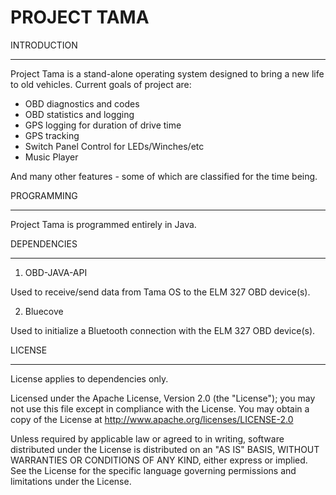 PROJECT TAMA
============



INTRODUCTION
____________


Project Tama is a stand-alone operating system designed to bring a new life to old vehicles. Current goals of project are:

- OBD diagnostics and codes
- OBD statistics and logging
- GPS logging for duration of drive time
- GPS tracking
- Switch Panel Control for LEDs/Winches/etc
- Music Player

And many other features - some of which are classified for the time being.



PROGRAMMING
___________

Project Tama is programmed entirely in Java.



DEPENDENCIES
____________

1) OBD-JAVA-API

Used to receive/send data from Tama OS to the ELM 327 OBD device(s).

2) Bluecove

Used to initialize a Bluetooth connection with the ELM 327 OBD device(s).

LICENSE
_______

License applies to dependencies only.

Licensed under the Apache License, Version 2.0 (the "License"); you may not
use this file except in compliance with the License. You may obtain a copy of
the License at
    http://www.apache.org/licenses/LICENSE-2.0

Unless required by applicable law or agreed to in writing, software
distributed under the License is distributed on an "AS IS" BASIS, WITHOUT
WARRANTIES OR CONDITIONS OF ANY KIND, either express or implied. See the
License for the specific language governing permissions and limitations under
the License.
